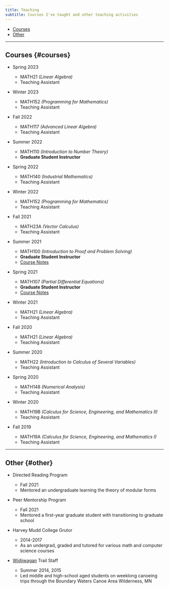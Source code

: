 ```yaml
---
title: Teaching
subtitle: Courses I've taught and other teaching activities
---
```


- [Courses](#courses)
- [Other](#other)

---

## Courses {#courses}
- Spring 2023
  - MATH21 *(Linear Algebra)*
  - Teaching Assistant
 
- Winter 2023
  - MATH152 *(Programming for Mathematics)*
  - Teaching Assistant

- Fall 2022
  - MATH117 *(Advanced Linear Algebra)*
  - Teaching Assistant

- Summer 2022    
  - MATH110 *(Introduction to Number Theory)*    
  - **Graduate Student Instructor**  
  
- Spring 2022    
  - MATH140 *(Industrial Mathematics)*    
  - Teaching Assistant
  
- Winter 2022
  - MATH152 *(Programming for Mathematics)*
  - Teaching Assistant
 
- Fall 2021
  - MATH23A *(Vector Calculus)*
  - Teaching Assistant
 
- Summer 2021
  - MATH100 *(Introduction to Proof and Problem Solving)*
  - **Graduate Student Instructor**
  - [Course Notes](https://redrot.github.io/assets/pdf/Math100_Notes.pdf)

- Spring 2021
  - MATH107 *(Partial Differential Equations)*
  - **Graduate Student Instructor**
  - [Course Notes](https://redrot.github.io/assets/pdf/pde_notes.pdf)

- Winter 2021
  - MATH21 *(Linear Algebra)*
  - Teaching Assistant

- Fall 2020
  - MATH21 *(Linear Algebra)*
  - Teaching Assistant
 
- Summer 2020
  - MATH22 *(Introduction to Calculus of Several Variables)*
  - Teaching Assistant
 
- Spring 2020
  - MATH148 *(Numerical Analysis)*
  - Teaching Assistant
 
- Winter 2020
  - MATH19B *(Calculus for Science, Engineering, and Mathematics II)*
  - Teaching Assistant

- Fall 2019 
  - MATH19A *(Calculus for Science, Engineering, and Mathematics I)*
  - Teaching Assistant

---
  
## Other {#other}

- Directed Reading Program
  - Fall 2021
  - Mentored an undergraduate learning the theory of modular forms

- Peer Mentorship Program
  - Fall 2021
  - Mentored a first-year graduate student with transitioning to graduate school

- Harvey Mudd College Grutor
  - 2014-2017
  - As an undergrad, graded and tutored for various math and computer science courses

- [Widjiwagan](https://www.campwidji.org/) Trail Staff
  - Summer 2014, 2015
  - Led middle and high-school aged students on weeklong canoeing trips through the Boundary Waters Canoe Area Wilderness, MN
